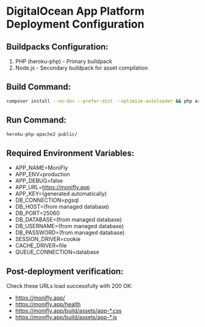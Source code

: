# DigitalOcean App Platform Deployment Configuration

## Buildpacks Configuration:
1. PHP (heroku-php) - Primary buildpack
2. Node.js - Secondary buildpack for asset compilation

## Build Command:
```bash
composer install --no-dev --prefer-dist --optimize-autoloader && php artisan optimize:clear && (npm ci --no-audit --no-fund || npm install --no-audit --no-fund) && npm run build
```

## Run Command:
```bash
heroku-php-apache2 public/
```

## Required Environment Variables:
- APP_NAME=MoniFly
- APP_ENV=production
- APP_DEBUG=false
- APP_URL=https://monifly.app
- APP_KEY=(generated automatically)
- DB_CONNECTION=pgsql
- DB_HOST=(from managed database)
- DB_PORT=25060
- DB_DATABASE=(from managed database)
- DB_USERNAME=(from managed database)
- DB_PASSWORD=(from managed database)
- SESSION_DRIVER=cookie
- CACHE_DRIVER=file
- QUEUE_CONNECTION=database

## Post-deployment verification:
Check these URLs load successfully with 200 OK:
- https://monifly.app/
- https://monifly.app/health
- https://monifly.app/build/assets/app-*.css
- https://monifly.app/build/assets/app-*.js
